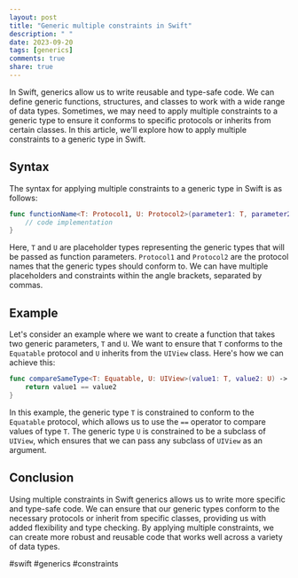 ```yaml
---
layout: post
title: "Generic multiple constraints in Swift"
description: " "
date: 2023-09-20
tags: [generics]
comments: true
share: true
---
```


In Swift, generics allow us to write reusable and type-safe code. We can define generic functions, structures, and classes to work with a wide range of data types. Sometimes, we may need to apply multiple constraints to a generic type to ensure it conforms to specific protocols or inherits from certain classes. In this article, we'll explore how to apply multiple constraints to a generic type in Swift.

## Syntax

The syntax for applying multiple constraints to a generic type in Swift is as follows:

```swift
func functionName<T: Protocol1, U: Protocol2>(parameter1: T, parameter2: U) {
    // code implementation
}
```

Here, `T` and `U` are placeholder types representing the generic types that will be passed as function parameters. `Protocol1` and `Protocol2` are the protocol names that the generic types should conform to. We can have multiple placeholders and constraints within the angle brackets, separated by commas.

## Example

Let's consider an example where we want to create a function that takes two generic parameters, `T` and `U`. We want to ensure that `T` conforms to the `Equatable` protocol and `U` inherits from the `UIView` class. Here's how we can achieve this:

```swift
func compareSameType<T: Equatable, U: UIView>(value1: T, value2: U) -> Bool {
    return value1 == value2
}
```

In this example, the generic type `T` is constrained to conform to the `Equatable` protocol, which allows us to use the `==` operator to compare values of type `T`. The generic type `U` is constrained to be a subclass of `UIView`, which ensures that we can pass any subclass of `UIView` as an argument.

## Conclusion

Using multiple constraints in Swift generics allows us to write more specific and type-safe code. We can ensure that our generic types conform to the necessary protocols or inherit from specific classes, providing us with added flexibility and type checking. By applying multiple constraints, we can create more robust and reusable code that works well across a variety of data types.

#swift #generics #constraints